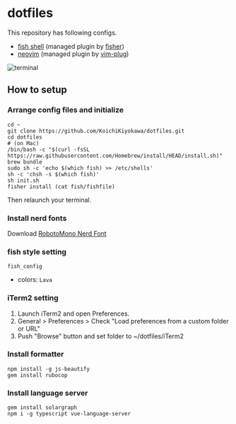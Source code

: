 # dotfiles

This repository has following configs.

- [fish shell](https://github.com/fish-shell/fish-shell) (managed plugin by [fisher](https://github.com/jorgebucaran/fisher))
- [neovim](https://github.com/neovim/neovim) (managed plugin by [vim-plug](https://github.com/junegunn/vim-plug))

![terminal](https://user-images.githubusercontent.com/40315079/169636800-608490e9-3780-4b43-bfbc-8f31259f2720.png)

## How to setup

### Arrange config files and initialize

```
cd ~
git clone https://github.com/KoichiKiyokawa/dotfiles.git
cd dotfiles
# (on Mac)
/bin/bash -c "$(curl -fsSL https://raw.githubusercontent.com/Homebrew/install/HEAD/install.sh)"
brew bundle
sudo sh -c 'echo $(which fish) >> /etc/shells'
sh -c 'chsh -s $(which fish)'
sh init.sh
fisher install (cat fish/fishfile)
```

Then relaunch your terminal.

### Install nerd fonts

Download [RobotoMono Nerd Font](https://github.com/ryanoasis/nerd-fonts/raw/master/patched-fonts/RobotoMono/Medium/complete/Roboto%20Mono%20Medium%20Nerd%20Font%20Complete.ttf)

### fish style setting

```
fish_config
```

- colors: `Lava`

### iTerm2 setting

1. Launch iTerm2 and open Preferences.
1. General > Preferences > Check "Load preferences from a custom folder or URL"
1. Push "Browse" button and set folder to ~/dotfiles/iTerm2

### Install formatter

```
npm install -g js-beautify
gem install rubocop
```

### Install language server

```
gem install solargraph
npm i -g typescript vue-language-server
```
